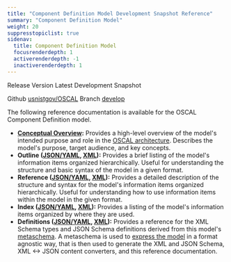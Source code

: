 ```yaml
---
title: "Component Definition Model Development Snapshot Reference"
summary: "Component Definition Model"
weight: 20
suppresstopiclist: true
sidenav:
  title: Component Definition Model
  focusrenderdepth: 1
  activerenderdepth: -1
  inactiverenderdepth: 1
---
```


<p><span class="usa-tag">Release Version</span> Latest Development Snapshot</p>
<p><span class="usa-tag">Github</span> <a href="https://github.com/usnistgov/OSCAL">usnistgov/OSCAL</a> <span class="usa-tag">Branch</span> <a href="https://github.com/usnistgov/OSCAL/tree/develop">develop</a></p>

The following reference documentation is available for the OSCAL Component Definition model.

- **[Conceptual Overview](/concepts/layer/implementation/component-definition/):** Provides a high-level overview of the model's intended purpose and role in the [OSCAL architecture](/concepts/layer/). Describes the model's purpose, target audience, and key concepts.
- **Outline ([JSON/YAML](json-outline/), [XML](xml-outline/)):** Provides a brief listing of the model's information items organized hierarchically. Useful for understanding the structure and basic syntax of the model in a given format.
- **Reference ([JSON/YAML](json-reference/), [XML](xml-reference/)):** Provides a detailed description of the structure and syntax for the model's information items organized hierarchically. Useful for understanding how to use information items within the model in the given format. 
- **Index ([JSON/YAML](json-index/), [XML](xml-index/)):** Provides a listing of the model's information items organized by where they are used.
- **Definitions ([JSON/YAML](json-definitions/), [XML](xml-definitions/)):** Provides a reference for the XML Schema types and JSON Schema definitions derived from this model's [metaschema](https://github.com/usnistgov/OSCAL/blob/develop/src/metaschema/oscal_component-definition). A metaschema is used to [express the model](/concepts/layer/overview/#modeling-approach) in a format agnostic way, that is then used to generate the XML and JSON Schema, XML <-> JSON content converters, and this reference documentation.
